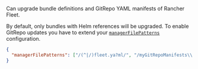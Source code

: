Can upgrade bundle definitions and GitRepo YAML manifests of Rancher Fleet.

By default, only bundles with Helm references will be upgraded.
To enable GitRepo updates you have to extend your [`managerFilePatterns`](../../../configuration-options.md#managerfilepatterns) configuration.

```json
{
  "managerFilePatterns": ["/(^|/)fleet.ya?ml/", "/myGitRepoManifests\\.yaml/"]
}
```
